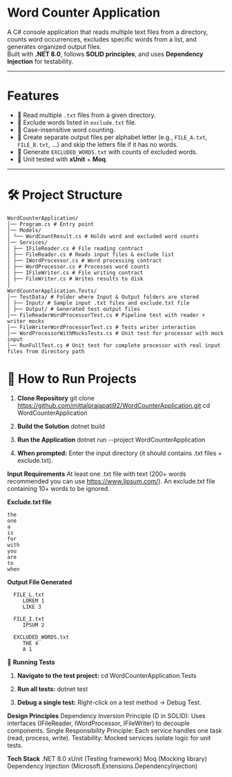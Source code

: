 # Word Counter Application

A C# console application that reads multiple text files from a directory, counts word occurrences, excludes specific words from a list, and generates organized output files.  
Built with **.NET 8.0**, follows **SOLID principles**, and uses **Dependency Injection** for testability.

---

# Features

- 📂 Read multiple `.txt` files from a given directory.
- 📝 Exclude words listed in `exclude.txt` file.
- 🔡 Case-insensitive word counting.
- 📑 Create separate output files per alphabet letter (e.g., `FILE_A.txt`, `FILE_B.txt`, ...) and skip the letters file if it has no words.
- 🚫 Generate `EXCLUDED_WORDS.txt` with counts of excluded words.
- 🧪 Unit tested with **xUnit** + **Moq**.

---

# 🛠️ Project Structure
```
WordCounterApplication/
│── Program.cs # Entry point
│── Models/
│ └── WordCountResult.cs # Holds word and excluded word counts
│── Services/
│ ├── IFileReader.cs # File reading contract
│ ├── FileReader.cs # Reads input files & exclude list
│ ├── IWordProcessor.cs # Word processing contract
│ ├── WordProcessor.cs # Processes word counts
│ ├── IFileWriter.cs # File writing contract
│ ├── FileWriter.cs # Writes results to disk
│
WordCounterApplication.Tests/
│── TestData/ # Folder where Input & Output folders are stored
│ ├── Input/ # Sample input .txt files and exclude.txt file
│ ├── Output/ # Generated test output files
│── FileReaderWordProcessorTest.cs # Pipeline test with reader + writer mocks
│── FileWriterWordProcessorTest.cs # Tests writer interaction
│── WordProcessorWithMocksTests.cs # Unit test for processor with mock input
│── RunFullTest.cs # Unit test for complete processor with real input files from directory path
```

# 🚀 How to Run Projects

1. **Clone Repository**
   git clone https://github.com/mittalprajapati92/WordCounterApplication.git
   cd WordCounterApplication

2. **Build the Solution**
   dotnet build

3. **Run the Application**
   dotnet run --project WordCounterApplication
   
4. **When prompted:**
    Enter the input directory (it should contains .txt files + exclude.txt).


**Input Requirements**
  At least one .txt file with text (200+ words recommended you can use https://www.lipsum.com/).
  An exclude.txt file containing 10+ words to be ignored. 

**Exclude.txt file**
```
the
one
a
is
for
with
you
are
to
when
```
**Output File Generated**
```
  FILE_L.txt
     LOREM 1
     LIKE 3
     
  FILE_I.txt
     IPSUM 2

  EXCLUDED_WORDS.txt
     THE 4
     A 1
  ```
🧪 **Running Tests**

1. **Navigate to the test project:**
    cd WordCounterApplication.Tests
   
3. **Run all tests:**
    dotnet test

4. **Debug a single test:**
    Right-click on a test method → Debug Test.

**Design Principles**
Dependency Inversion Principle (D in SOLID): Uses interfaces (IFileReader, IWordProcessor, IFileWriter) to decouple components.
Single Responsibility Principle: Each service handles one task (read, process, write).
Testability: Mocked services isolate logic for unit tests.

**Tech Stack**
.NET 8.0
xUnit (Testing framework)
Moq (Mocking library)
Dependency Injection (Microsoft.Extensions.DependencyInjection)
